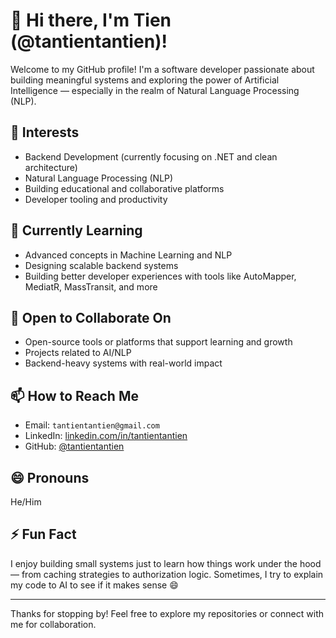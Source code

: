 # 👋 Hi there, I'm Tien (@tantientantien)!

Welcome to my GitHub profile! I'm a software developer passionate about building meaningful systems and exploring the power of Artificial Intelligence — especially in the realm of Natural Language Processing (NLP).

## 👀 Interests
- Backend Development (currently focusing on .NET and clean architecture)
- Natural Language Processing (NLP)
- Building educational and collaborative platforms
- Developer tooling and productivity

## 🌱 Currently Learning
- Advanced concepts in Machine Learning and NLP
- Designing scalable backend systems
- Building better developer experiences with tools like AutoMapper, MediatR, MassTransit, and more

## 💞️ Open to Collaborate On
- Open-source tools or platforms that support learning and growth
- Projects related to AI/NLP
- Backend-heavy systems with real-world impact

## 📫 How to Reach Me
- Email: `tantientantien@gmail.com`
- LinkedIn: [linkedin.com/in/tantientantien](https://linkedin.com/in/tantientantien)
- GitHub: [@tantientantien](https://github.com/tantientantien)

## 😄 Pronouns
He/Him

## ⚡ Fun Fact
I enjoy building small systems just to learn how things work under the hood — from caching strategies to authorization logic. Sometimes, I try to explain my code to AI to see if it makes sense 😄

---

Thanks for stopping by! Feel free to explore my repositories or connect with me for collaboration.
